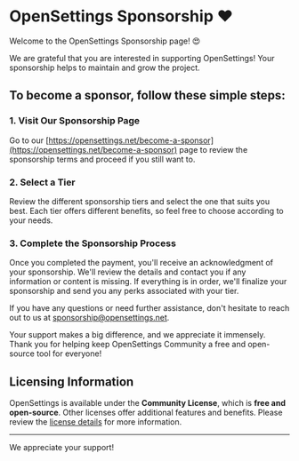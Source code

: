 # OpenSettings Sponsorship ❤️

Welcome to the OpenSettings Sponsorship page! 😍

We are grateful that you are interested in supporting OpenSettings! Your sponsorship helps to maintain and grow the project.

## To become a sponsor, follow these simple steps:

### 1. Visit Our Sponsorship Page
Go to our [https://opensettings.net/become-a-sponsor](https://opensettings.net/become-a-sponsor) page to review the sponsorship terms and proceed if you still want to.

### 2. Select a Tier
Review the different sponsorship tiers and select the one that suits you best. Each tier offers different benefits, so feel free to choose according to your needs.

### 3. Complete the Sponsorship Process
Once you completed the payment, you'll receive an acknowledgment of your sponsorship. We'll review the details and contact you if any information or content is missing. If everything is in order, we'll finalize your sponsorship and send you any perks associated with your tier.

If you have any questions or need further assistance, don't hesitate to reach out to us at [sponsorship@opensettings.net](mailto:sponsorship@opensettings.net).

Your support makes a big difference, and we appreciate it immensely. Thank you for helping keep OpenSettings Community a free and open-source tool for everyone!

## Licensing Information
OpenSettings is available under the **Community License**, which is **free and open-source**. Other licenses offer additional features and benefits. Please review the [license details](https://opensettings.net/license) for more information.

---

We appreciate your support!
